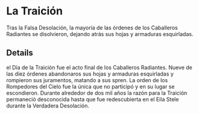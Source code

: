 # La Traición
Tras la Falsa Desolación, la mayoría de las órdenes de los Caballeros Radiantes se disolvieron, dejando atrás sus hojas y armaduras esquirladas. 

## Details
el Día de la Traición fue el acto final de los Caballeros Radiantes. Nueve de las diez órdenes abandonaros sus hojas y armaduras esquirladas y rompieron sus juramentos, matando a sus spren. La orden de los Rompedores del Cielo fue la única que no participó y en su lugar se escondieron. Durante alrededor de dos mil años la razón para la Traición permaneció desconocida hasta que fue redescubierta en el Eila Stele durante la Verdadera Desolación. 
